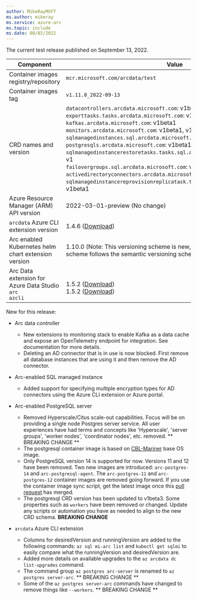 ```yaml
---
author: MikeRayMSFT
ms.author: mikeray
ms.service: azure-arc
ms.topic: include
ms.date: 08/02/2022
---
```

<!--
At this time, a test or preview build is not available for the next release.
-->


The current test release published on September 13, 2022.

|Component|Value|
|-----------|-----------|
|Container images registry/repository |`mcr.microsoft.com/arcdata/test`|
|Container images tag |`v1.11.0_2022-09-13`|
|CRD names and version|`datacontrollers.arcdata.microsoft.com`: v1beta1, v1 through v6<br/>`exporttasks.tasks.arcdata.microsoft.com`: v1beta1, v1, v2<br/>`kafkas.arcdata.microsoft.com`: v1beta1<br/>`monitors.arcdata.microsoft.com`: v1beta1, v1, v2<br/>`sqlmanagedinstances.sql.arcdata.microsoft.com`: v1beta1, v1 through v6<br/>`postgresqls.arcdata.microsoft.com`: v1beta1, v1beta2, v1beta3<br/>`sqlmanagedinstancerestoretasks.tasks.sql.arcdata.microsoft.com`: v1beta1, v1<br/>`failovergroups.sql.arcdata.microsoft.com`: v1beta1, v1beta2, v1<br/>`activedirectoryconnectors.arcdata.microsoft.com`: v1beta1, v1beta2<br/>`sqlmanagedinstancereprovisionreplicatask.tasks.sql.arcdata.microsoft.com`: v1beta1<br/>|
|Azure Resource Manager (ARM) API version|2022-03-01-preview (No change)|
|`arcdata` Azure CLI extension version|1.4.6 ([Download](https://aka.ms/az-cli-arcdata-ext))|
|Arc enabled Kubernetes helm chart extension version|1.10.0 (Note: This versioning scheme is new, starting from this release. The scheme follows the semantic versioning scheme of the container images.)|
|Arc Data extension for Azure Data Studio<br/>`arc`<br/>`azcli`|<br/>1.5.2 ([Download](https://aka.ms/ads-arcdata-ext))</br>1.5.2 ([Download](https://aka.ms/ads-azcli-ext))|

New for this release:

- Arc data controller
  - New extensions to monitoring stack to enable Kafka as a data cache and expose an OpenTelemetry endpoint for integration.  See documentation for more details.
  - Deleting an AD connector that is in use is now blocked.  First remove all database instances that are using it and then remove the AD connector.

- Arc-enabled SQL managed instance
  - Added support for specifying multiple encryption types for AD connectors using the Azure CLI extension or Azure portal.

- Arc-enabled PostgreSQL server
  - Removed Hyperscale/Citus scale-out capabilities. Focus will be on providing a single node Postgres server service. All user experiences have had terms and concepts like 'Hyperscale', 'server groups', 'worker nodes', 'coordinator nodes', etc. removed.  ** BREAKING CHANGE **
  - The postgresql container image is based on [CBL-Mariner](https://github.com/microsoft/CBL-Mariner) base OS image.
  - Only PostgreSQL version 14 is supported for now. Versions 11 and 12 have been removed.  Two new images are introduced: `arc-postgres-14` and `arc-postgresql-agent`.  The `arc-postgres-11` and `arc-postgres-12` container images are removed going forward.  If you use the container image sync script, get the latest image once this [pull request](https://github.com/microsoft/azure_arc/pull/1340) has merged.
  - The postgresql CRD version has been updated to v1beta3.  Some properties such as `workers` have been removed or changed.  Update any scripts or automation you have as needed to align to the new CRD schema. **BREAKING CHANGE**

- `arcdata` Azure CLI extension
  - Columns for desiredVersion and runningVersion are added to the following commands: `az sql mi-arc list` and `kubectl get sqlmi` to easily compare what the runningVersion and desiredVersion are.
  - Added more details on available upgrades to the `az arcdata dc list-upgrades` command.
  - The command group `az postgres arc-server` is renamed to `az postgres server-arc`. ** BREAKING CHANGE **
  - Some of the `az postgres server-arc` commands have changed to remove things like `--workers`.  ** BREAKING CHANGE **


